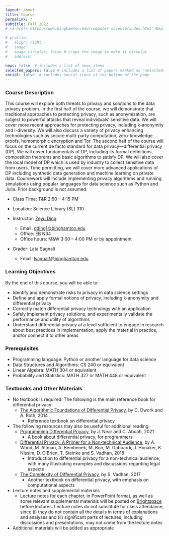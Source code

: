 ```yaml
---
layout: about
title: Course
permalink: /
subtitle: Fall 2022
# <a href='https://www.binghamton.edu/computer-science/index.html'>Department of Computer Science</a>. Address. Contacts. Moto. Etc. https://www.binghamton.edu/watson/ https://www.binghamton.edu/watson/ https://www.binghamton.edu/watson/

# profile:
#   align: right
#   image:
#   image_circular: false # crops the image to make it circular
#   address:

news: false  # includes a list of news items
selected_papers: false # includes a list of papers marked as "selected={true}"
social: false  # includes social icons at the bottom of the page
---
```



### Course Description

This course will explore both threats to privacy and solutions to the data privacy problem. In the first half of the course, we will demonstrate that traditional approaches to protecting privacy, such as anonymization, are subject to powerful attacks that reveal individuals’ sensitive data. We will cover more recent approaches for protecting privacy, including k-anonymity and l-diversity. We will also discuss a variety of privacy enhancing technologies such as secure multi-party computation, zero-knowledge proofs, homomorphic encryption and Tor. The second half of the course will focus on the current de facto standard for data privacy—differential privacy (DP). We will cover fundamentals of DP, including its formal definitions, composition theorems and basic algorithms to satisfy DP. We will also cover the local model of DP which is used by industry to collect sensitive data from users. Time permitting, we will cover more advanced applications of DP including synthetic data generation and machine learning on private data. Coursework will include implementing privacy algorithms and running simulations using popular languages for data science such as Python and Julia. Prior background is not assumed.



* Class Time: T&R 2:50 – 4:15 PM
* Location: Science Library (SL) 310
* Instructor: [Zeyu Ding](zeyuding.com)
  * Email: dding1@binghamton.edu	  
  * Office: EB N34
  * Office hours: M&W 3:00 – 4:00 PM or by appointment

* Grader: Lata Sagnali
  * Email:  lsagnal1@binghamton.edu

### Learning Objectives

By the end of this course, you will be able to:
* Identify and demonstrate risks to privacy in data science settings
* Define and apply formal notions of privacy, including k-anonymity and differential privacy
* Correctly match differential privacy technology with an application
* Safely implement privacy solutions, and experimentally validate the performance and utility of algorithms
* Understand differential privacy at a level sufficient to engage in research about best practices in implementation, apply the material in practice, and/or connect it to other areas


### Prerequisites

* Programming language: Python or another language for data science
* Data Structures and Algorithms: CS 240 or equivalent
* Linear Algebra: MATH 304 or equivalent
* Probability and Statistics: MATH 327 or MATH 448 or equivalent

### Textbooks and Other Materials

* No textbook is required. The following is the main reference book for differential privacy: 
    * [The Algorithmic Foundations of Differential Privacy](https://www.cis.upenn.edu/~aaroth/Papers/privacybook.pdf), by C. Dwork and A. Roth, 2014
        * Reference textbook on differential privacy
* The following resources may also be useful for additional reading:
    * [Programming Differential Privacy](https://programming-dp.com/), by J. Near and C. Abuah, 2021
        * A book about differential privacy, for programmers
    * [Differential Privacy: A Primer for a Non-technical Audience](https://salil.seas.harvard.edu/files/salil/files/differential_privacy_primer_nontechnical_audience.pdf), by A. Wood, M. Altman, A. Bembenek, M. Bun, M. Gaboardi, J. Honaker, K. Nissim, D. O’Brien, T. Steinke and S. Vadhan,  2018
        * Introduction to differential privacy for a non-technical audience, with many illustrating examples and discussions regarding legal aspects
    * [The Complexity of Differential Privacy](https://privacytools.seas.harvard.edu/files/privacytools/files/complexityprivacy_1.pdf), by S. Vadhan, 2017
        * Another textbook on differential privacy, with emphasis on computational aspects
* Lecture notes and supplemental materials
    * Lecture notes for each chapter, in PowerPoint format, as well as some relevant supplemental materials will be posted on [Brightspace](https://brightspace.binghamton.edu/) before lectures. Lecture notes do not substitute for class attendance, since (i) they do not contain all the details in terms of explanations and analyses and (ii) significant parts of lectures, including discussions and presentations, may not come from the lecture notes
* Additional materials will be added as appropriate


